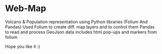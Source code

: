 # Web-Map
Volcano & Population representation using Python libraries (Folium And Pandas)
Used Folium to create diff. map layers and to control them
Pandas to read and process GeoJson data 
includes html pop-ups and markers from folium





Hope you like it :)

